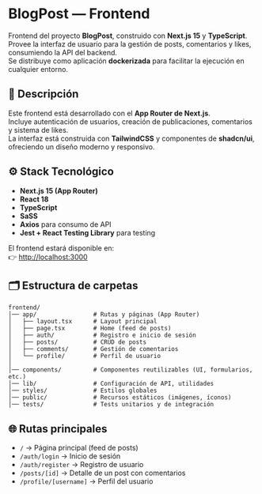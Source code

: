 # BlogPost — Frontend

Frontend del proyecto **BlogPost**, construido con **Next.js 15** y **TypeScript**.  
Provee la interfaz de usuario para la gestión de posts, comentarios y likes, consumiendo la API del backend.  
Se distribuye como aplicación **dockerizada** para facilitar la ejecución en cualquier entorno.



## 📖 Descripción

Este frontend está desarrollado con el **App Router de Next.js**.  
Incluye autenticación de usuarios, creación de publicaciones, comentarios y sistema de likes.  
La interfaz está construida con **TailwindCSS** y componentes de **shadcn/ui**, ofreciendo un diseño moderno y responsivo.



## ⚙️ Stack Tecnológico

- **Next.js 15 (App Router)**
- **React 18**
- **TypeScript**
- **SaSS**
- **Axios** para consumo de API
- **Jest + React Testing Library** para testing


El frontend estará disponible en:  
👉 [http://localhost:3000](http://localhost:3000)

## 🗂️ Estructura de carpetas

```plaintext
frontend/
│── app/                # Rutas y páginas (App Router)
│   ├── layout.tsx      # Layout principal
│   ├── page.tsx        # Home (feed de posts)
│   ├── auth/           # Registro e inicio de sesión
│   ├── posts/          # CRUD de posts
│   ├── comments/       # Gestión de comentarios
│   └── profile/        # Perfil de usuario
│
│── components/         # Componentes reutilizables (UI, formularios, etc.)
│── lib/                # Configuración de API, utilidades
│── styles/             # Estilos globales
│── public/             # Recursos estáticos (imágenes, íconos)
│── tests/              # Tests unitarios y de integración
```

## 🌐 Rutas principales
- `/` → Página principal (feed de posts)
- `/auth/login` → Inicio de sesión
- `/auth/register` → Registro de usuario
- `/posts/[id]` → Detalle de un post con comentarios
- `/profile/[username]` → Perfil del usuario

